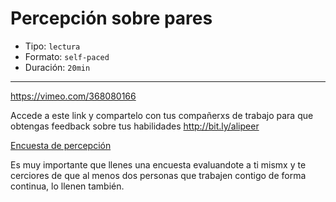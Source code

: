 # Percepción sobre pares

* Tipo: `lectura`
* Formato: `self-paced`
* Duración: `20min`

***

https://vimeo.com/368080166

Accede a este link y compartelo con tus compañerxs de trabajo para que obtengas
feedback sobre tus habilidades http://bit.ly/alipeer


[Encuesta de percepción](https://docs.google.com/forms/d/e/1FAIpQLSfFzamw4rtsPS8g1r6p77t_Y8ZbpsBiiErfursltithATnBMA/viewform?usp=sf_link)

Es muy importante que llenes una encuesta evaluandote a ti mismx y te cerciores
de que al menos dos personas que trabajen contigo de forma continua, lo llenen
también.
